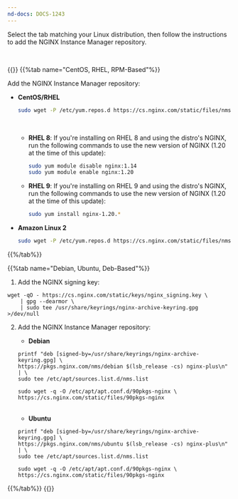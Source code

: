 ```yaml
---
nd-docs: DOCS-1243
---
```


Select the tab matching your Linux distribution, then follow the instructions to add the NGINX Instance Manager repository.

<br>

{{<tabs name="install_repo">}}
{{%tab name="CentOS, RHEL, RPM-Based"%}}

Add the NGINX Instance Manager repository:

- **CentOS/RHEL**

   ```bash
   sudo wget -P /etc/yum.repos.d https://cs.nginx.com/static/files/nms.repo
   ```

   <br>

  - **RHEL 8**: If you're installing on RHEL 8 and using the distro's NGINX, run the following commands to use the new version of NGINX (1.20 at the time of this update):

    ```bash
    sudo yum module disable nginx:1.14
    sudo yum module enable nginx:1.20
    ```
  - **RHEL 9**: If you're installing on RHEL 9 and using the distro's NGINX, run the following commands to use the new version of NGINX (1.20 at the time of this update):

    ```bash
    sudo yum install nginx-1.20.*
    ```

- **Amazon Linux 2**

   ```bash
   sudo wget -P /etc/yum.repos.d https://cs.nginx.com/static/files/nms-amazon2.repo
   ```

{{%/tab%}}

{{%tab name="Debian, Ubuntu, Deb-Based"%}}

1. Add the NGINX signing key:

  ```shell
  wget -qO - https://cs.nginx.com/static/keys/nginx_signing.key \
      | gpg --dearmor \
      | sudo tee /usr/share/keyrings/nginx-archive-keyring.gpg >/dev/null
  ```

2. Add the NGINX Instance Manager repository:

   - **Debian**

    ```shell
    printf "deb [signed-by=/usr/share/keyrings/nginx-archive-keyring.gpg] \
    https://pkgs.nginx.com/nms/debian $(lsb_release -cs) nginx-plus\n" | \
    sudo tee /etc/apt/sources.list.d/nms.list

    sudo wget -q -O /etc/apt/apt.conf.d/90pkgs-nginx \
    https://cs.nginx.com/static/files/90pkgs-nginx
    ```

     <br>

   - **Ubuntu**

    ```shell
    printf "deb [signed-by=/usr/share/keyrings/nginx-archive-keyring.gpg] \
    https://pkgs.nginx.com/nms/ubuntu $(lsb_release -cs) nginx-plus\n" | \
    sudo tee /etc/apt/sources.list.d/nms.list

    sudo wget -q -O /etc/apt/apt.conf.d/90pkgs-nginx \
    https://cs.nginx.com/static/files/90pkgs-nginx
    ```

{{%/tab%}}
{{</tabs>}}


